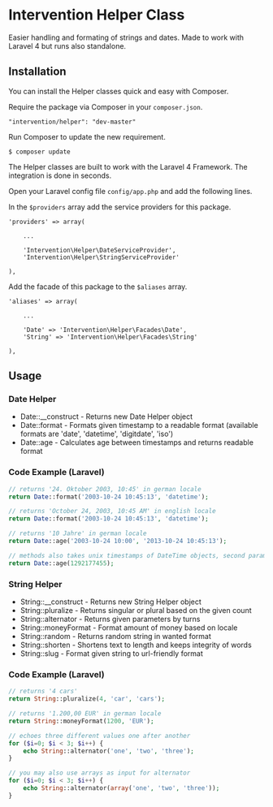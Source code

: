 # Intervention Helper Class

Easier handling and formating of strings and dates. Made to work with Laravel 4 but runs also standalone.

## Installation

You can install the Helper classes quick and easy with Composer.

Require the package via Composer in your `composer.json`.

    "intervention/helper": "dev-master"

Run Composer to update the new requirement.

    $ composer update

The Helper classes are built to work with the Laravel 4 Framework. The integration is done in seconds.

Open your Laravel config file `config/app.php` and add the following lines.

In the `$providers` array add the service providers for this package.
    
    'providers' => array(

        ...

        'Intervention\Helper\DateServiceProvider',
        'Intervention\Helper\StringServiceProvider'

    ),
    

Add the facade of this package to the `$aliases` array.

    'aliases' => array(

        ...

        'Date' => 'Intervention\Helper\Facades\Date',
        'String' => 'Intervention\Helper\Facades\String'

    ),

## Usage

### Date Helper

* Date::__construct - Returns new Date Helper object
* Date::format - Formats given timestamp to a readable format (available formats are 'date', 'datetime', 'digitdate', 'iso')
* Date::age - Calculates age between timestamps and returns readable format

### Code Example (Laravel)

```php
// returns '24. Oktober 2003, 10:45' in german locale
return Date::format('2003-10-24 10:45:13', 'datetime');

// returns 'October 24, 2003, 10:45 AM' in english locale
return Date::format('2003-10-24 10:45:13', 'datetime');

// returns '10 Jahre' in german locale
return Date::age('2003-10-24 10:00', '2013-10-24 10:45:13');

// methods also takes unix timestamps of DateTime objects, second parameter is optional
return Date::age(1292177455);
```


### String Helper

* String::__construct - Returns new String Helper object
* String::pluralize - Returns singular or plural based on the given count
* String::alternator - Returns given parameters by turns
* String::moneyFormat - Format amount of money based on locale
* String::random - Returns random string in wanted format
* String::shorten - Shortens text to length and keeps integrity of words
* String::slug - Format given string to url-friendly format

### Code Example (Laravel)

```php
// returns '4 cars'
return String::pluralize(4, 'car', 'cars');

// returns '1.200,00 EUR' in german locale
return String::moneyFormat(1200, 'EUR');

// echoes three different values one after another
for ($i=0; $i < 3; $i++) { 
    echo String::alternator('one', 'two', 'three');
}

// you may also use arrays as input for alternator
for ($i=0; $i < 3; $i++) { 
    echo String::alternator(array('one', 'two', 'three'));
}

```
